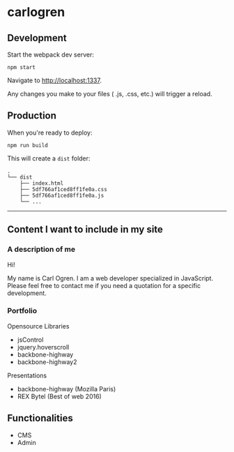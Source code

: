 
# carlogren

## Development

Start the webpack dev server:

    npm start

Navigate to <http://localhost:1337>.

Any changes you make to your files ( .js, .css, etc.) will trigger a reload.

## Production

When you're ready to deploy:

    npm run build

This will create a `dist` folder:

    .
    └── dist
        ├── index.html
        ├── 5df766af1ced8ff1fe0a.css
        ├── 5df766af1ced8ff1fe0a.js
        └── ...

----

## Content I want to include in my site

### A description of me

Hi!

My name is Carl Ogren. I am a web developer specialized in JavaScript.
Please feel free to contact me if you need a quotation for a specific development.

### Portfolio

Opensource Libraries

 - jsControl
 - jquery.hoverscroll
 - backbone-highway
 - backbone-highway2

 Presentations

  - backbone-highway (Mozilla Paris)
  - REX Bytel (Best of web 2016)

## Functionalities

 - CMS
 - Admin
